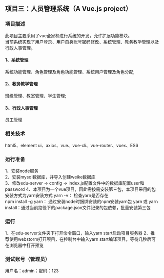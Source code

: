 ## 项目三：人员管理系统（A Vue.js project）
### 项目描述  
此项目主要采用了vue全家桶进行系统的开发，允许扩展功能模块。  
当前系统实现了用户登录、用户自身账号密码修改、系统管理、教务教学管理以及行政人事管理。  
#### 1、系统管理  
系统功能管理、角色管理及角色功能管理、系统用户管理及角色分配;  
#### 2、教务教学管理  
班级管理、教室管理、学生管理;  
#### 3、行政人事管理  
员工管理  
### 相关技术  
html5、element ui、axios、vue、vue-cli、vue-router、vuex、ES6
### 运行准备  
1、安装node服务  
2、安装mysql数据库，并导入创建weike数据库  
3、修改edu-server -> config -> index.js配置文件中的数据库配置user和password
4、本项目为一个vue项目，因此需按需安装第三包，本项目采用的包安装方式为yarn安装方式
yarn -v：             检查yarn是否存在  
npm install -g yarn： 通过安装node时捆绑安装的npm安装yarn包
yarn 或 yarn install：通过当前路径下的package.json文件记录的包依赖，批量安装第三包
### 运行
1、在edu-server文件夹下打开命令窗口，输入yarn start启动项目服务器
2、推荐使用webstorm打开项目，在控制台中输入yarn start编译项目，等待几秒后可在浏览器中打开预览
### 测试账号（管理员）
用户名：admin；密码：123





